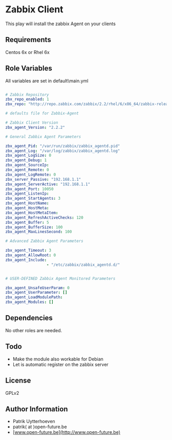 Zabbix Client
=============

This play will install the zabbix Agent on your clients

Requirements
------------

Centos 6x or Rhel 6x

Role Variables
--------------

All variables are set in default\main.yml

```yaml

# Zabbix Repository
zbx_repo_enabled: 1
zbx_repo: "http://repo.zabbix.com/zabbix/2.2/rhel/6/x86_64/zabbix-release-2.2-1.el6.noarch.rpm"

# defaults file for Zabbix-Agent

# Zabbix Client Version
zbx_agent_Version: "2.2.2"

# General Zabbix Agent Parameters

zbx_agent_Pid: "/var/run/zabbix/zabbix_agentd.pid"
zbx_agent_Log: "/var/log/zabbix/zabbix_agentd.log"
zbx_agent_LogSize: 0
zbx_agent_Debug: 1
zbx_agent_SourceIp:
zbx_agent_Remote: 0
zbx_agent_LogRemote: 0
zbx_server_Passive: "192.168.1.1"
zbx_agent_ServerActive: "192.168.1.1"
zbx_agent_Port: 10050
zbx_agent_ListenIp:
zbx_agent_StartAgents: 3
zbx_agent_HostName:
zbx_agent_HostMeta:
zbx_agent_HostMetaItem:
zbx_agent_RefreshActiveChecks: 120
zbx_agent_Buffer: 5
zbx_agent_BufferSize: 100
zbx_agent_MaxLinesSecond: 100 

# Advanced Zabbix Agent Parameters

zbx_agent_Timeout: 3
zbx_agent_AllowRoot: 0
zbx_agent_Include: 
                  - "/etc/zabbix/zabbix_agentd.d/"


# USER-DEFINED Zabbix Agent Monitored Parameters

zbx_agent_UnsafeUserParam: 0
zbx_agent_UserParameter: []
zbx_agent_LoadModulePath:
zbx_agent_Modules: []
```

Dependencies
------------

No other roles are needed.

Todo
----

* Make the module also workable for Debian 
* Let is automatic register on the zabbix server


License
-------

GPLv2

Author Information
------------------
* Patrik Uytterhoeven
* patrik( at )open-future.be
* [www.open-future.be](http://www.open-future.be)

